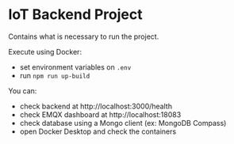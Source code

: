 # IoT Backend Project

Contains what is necessary to run the project.

Execute using Docker:

- set environment variables on `.env`
- run `npm run up-build`

You can:

- check backend at http://localhost:3000/health
- check EMQX dashboard at http://localhost:18083
- check database using a Mongo client (ex: MongoDB Compass)
- open Docker Desktop and check the containers
